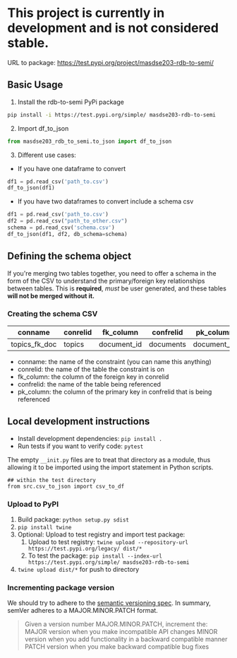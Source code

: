 # This project is currently in development and is not considered stable. 

URL to package: https://test.pypi.org/project/masdse203-rdb-to-semi/

##  Basic Usage 
1. Install the rdb-to-semi PyPi package
```bash
pip install -i https://test.pypi.org/simple/ masdse203-rdb-to-semi
```
2. Import df_to_json
```python
from masdse203_rdb_to_semi.to_json import df_to_json
```
3. Different use cases:
- If you have one dataframe to convert
```python
df1 = pd.read_csv('path_to.csv')
df_to_json(df1)
```
- If you have two dataframes to convert include a schema csv
```python
df1 = pd.read_csv('path_to.csv')
df2 = pd.read_csv("path_to_other.csv")
schema = pd.read_csv('schema.csv') 
df_to_json(df1, df2, db_schema=schema)
```

## Defining the schema object

If you're merging two tables together, you need to offer a schema in the form of the CSV to understand the primary/foreign key relationships between tables. This is **required**, *must* be user generated, and these tables **will not be merged without it.**

### Creating the schema CSV 

| conname       | conrelid | fk_column   | confrelid | pk_column   |
|---------------|----------|-------------|-----------|-------------|
| topics_fk_doc | topics   | document_id | documents | document_id |

- conname: the name of the constraint (you can name this anything)
- conrelid:  the name of the table the constraint is on
- fk_column: the column of the foreign key in conrelid
- confrelid: the name of the table being referenced 
- pk_column: the column of the primary key in confrelid that is being referenced

## Local development instructions 

* Install development dependencies: `pip install .`
* Run tests if you want to verify code: `pytest`

The empty `__init.py` files are to treat that directory as a module, thus allowing it to be imported using the import statement in Python scripts.

```
## within the test directory
from src.csv_to_json import csv_to_df
```

### Upload to PyPI
1. Build package: `python setup.py sdist`
1. `pip install twine`
1. Optional: Upload to test registry and import test package: 
   1. Upload to test registry: `twine upload --repository-url https://test.pypi.org/legacy/ dist/*`
   1. To test the package: `pip install --index-url https://test.pypi.org/simple/ masdse203-rdb-to-semi`
2. `twine upload dist/*` for push to directory

### Incrementing package version

We should try to adhere to the [semantic versioning spec](https://semver.org/). In summary, semVer adheres to a MAJOR.MINOR.PATCH format. 

> Given a version number MAJOR.MINOR.PATCH, increment the: 
> MAJOR version when you make incompatible API changes
> MINOR version when you add functionality in a backward compatible manner
> PATCH version when you make backward compatible bug fixes

